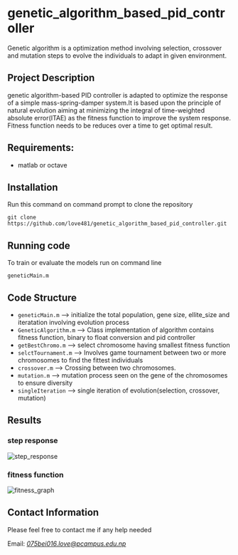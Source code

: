 # genetic_algorithm_based_pid_controller
Genetic algorithm is a optimization method involving selection, crossover and mutation steps to evolve the individuals to adapt in given environment.

## Project Description
 genetic algorithm-based PID controller is adapted to optimize the response of a simple mass-spring-damper system.It is based upon the principle of natural evolution aiming at minimizing the integral of time-weighted absolute error(ITAE) as the fitness function to improve the system response.
 Fitness function needs to be reduces over a time to get optimal result.

## Requirements:
* matlab or octave


## Installation
Run this command on command prompt to clone the repository


`git clone https://github.com/love481/genetic_algorithm_based_pid_controller.git`

## Running code
To train or evaluate the models run on command line

`geneticMain.m`

## Code Structure
* `geneticMain.m` --> initialize the total population, gene size, ellite_size and iteratation involving evolution process
* `GeneticAlgorithm.m` --> Class implementation of algorithm contains fitness function, binary to float conversion and pid controller
* `getBestChromo.m` --> select chromosome having smallest fitness function
* `selctTournament.m` --> Involves game tournament between two or more chromosomes to find the fittest individuals
* `crossover.m` --> Crossing between two chromosomes.
* `mutation.m` --> mutation process seen on the gene of the chromosomes to ensure diversity
* `singleIteration` --> single iteration of evolution(selection, crossover, mutation)


## Results
### step response
![step_response](https://user-images.githubusercontent.com/54012619/169113628-f460c514-fa6a-48a6-a97c-849a59d16fac.png)

### fitness function
![fitness_graph](https://user-images.githubusercontent.com/54012619/169113653-711aebd1-07b2-4b11-b4af-83440ad05b80.png)

## Contact Information
Please feel free to contact me if any help needed

Email: *075bei016.love@pcampus.edu.np*


